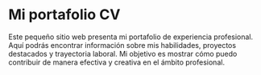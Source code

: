 # Mi portafolio CV

Este pequeño sitio web presenta mi portafolio de experiencia profesional. Aquí podrás encontrar información sobre mis habilidades, proyectos destacados y trayectoria laboral. Mi objetivo es mostrar cómo puedo contribuir de manera efectiva y creativa en el ámbito profesional.